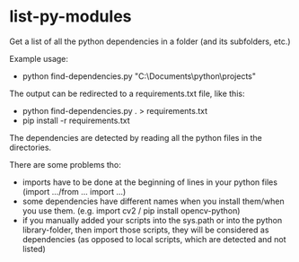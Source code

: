# list-py-modules
Get a list of all the python dependencies in a folder (and its subfolders, etc.)

Example usage:
- python find-dependencies.py "C:\Documents\python\projects\"



The output can be redirected to a requirements.txt file, like this:
- python find-dependencies.py . > requirements.txt
- pip install -r requirements.txt

The dependencies are detected by reading all the python files in the directories.



There are some problems tho:
- imports have to be done at the beginning of lines in your python files (import .../from ... import ...)
- some dependencies have different names when you install them/when you use them. (e.g. import cv2 / pip install opencv-python)
- if you manually added your scripts into the sys.path or into the python library-folder, then import those scripts, they will be considered as dependencies (as opposed to local scripts, which are detected and not listed)
